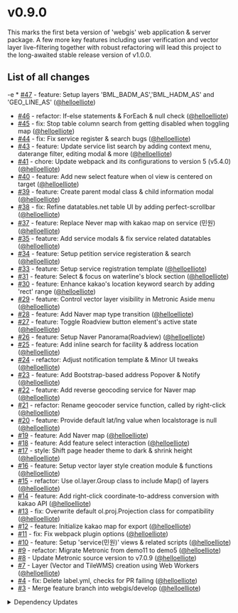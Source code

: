 # v0.9.0

This marks the first beta version of 'webgis' web application & server package.
A few more key features including user verification and vector layer live-filtering together with robust refactoring 
will lead this project to the long-awaited stable release version of v1.0.0. 

## List of all changes

-e  * [#47](https://github.com/helloelliote/webgis/pull/47) - feature: Setup layers 'BML_BADM_AS','BML_HADM_AS' and 'GEO_LINE_AS' ([@helloelliote](https://github.com/helloelliote))
 * [#46](https://github.com/helloelliote/webgis/pull/46) - refactor: If-else statements & ForEach & null check ([@helloelliote](https://github.com/helloelliote))
 * [#45](https://github.com/helloelliote/webgis/pull/45) - fix: Stop table column search from getting disabled when toggling map ([@helloelliote](https://github.com/helloelliote))
 * [#44](https://github.com/helloelliote/webgis/pull/44) - fix: Fix service register & search bugs ([@helloelliote](https://github.com/helloelliote))
 * [#43](https://github.com/helloelliote/webgis/pull/43) - feature: Update service list search by adding context menu, daterange filter, editing modal & more ([@helloelliote](https://github.com/helloelliote))
 * [#41](https://github.com/helloelliote/webgis/pull/41) - chore: Update webpack and its configurations to version 5 (v5.4.0) ([@helloelliote](https://github.com/helloelliote))
 * [#40](https://github.com/helloelliote/webgis/pull/40) - feature: Add new select feature when ol view is centered on target ([@helloelliote](https://github.com/helloelliote))
 * [#39](https://github.com/helloelliote/webgis/pull/39) - feature: Create parent modal class & child information modal ([@helloelliote](https://github.com/helloelliote))
 * [#38](https://github.com/helloelliote/webgis/pull/38) - fix: Refine datatables.net table UI by adding perfect-scrollbar ([@helloelliote](https://github.com/helloelliote))
 * [#37](https://github.com/helloelliote/webgis/pull/37) - feature: Replace Never map with kakao map on service (민원) ([@helloelliote](https://github.com/helloelliote))
 * [#35](https://github.com/helloelliote/webgis/pull/35) - feature: Add service modals & fix service related datatables ([@helloelliote](https://github.com/helloelliote))
 * [#34](https://github.com/helloelliote/webgis/pull/34) - feature: Setup petition service registeration & search ([@helloelliote](https://github.com/helloelliote))
 * [#33](https://github.com/helloelliote/webgis/pull/33) - feature: Setup service registration template ([@helloelliote](https://github.com/helloelliote))
 * [#31](https://github.com/helloelliote/webgis/pull/31) - feature: Select & focus on waterline's block section ([@helloelliote](https://github.com/helloelliote))
 * [#30](https://github.com/helloelliote/webgis/pull/30) - feature: Enhance kakao's location keyword search by adding 'rect' range ([@helloelliote](https://github.com/helloelliote))
 * [#29](https://github.com/helloelliote/webgis/pull/29) - feature: Control vector layer visibility in Metronic Aside menu ([@helloelliote](https://github.com/helloelliote))
 * [#28](https://github.com/helloelliote/webgis/pull/28) - feature: Add Naver map type transition ([@helloelliote](https://github.com/helloelliote))
 * [#27](https://github.com/helloelliote/webgis/pull/27) - feature: Toggle Roadview button element's active state ([@helloelliote](https://github.com/helloelliote))
 * [#26](https://github.com/helloelliote/webgis/pull/26) - feature: Setup Naver Panorama(Roadview) ([@helloelliote](https://github.com/helloelliote))
 * [#25](https://github.com/helloelliote/webgis/pull/25) - feature: Add inline search for facility & address location ([@helloelliote](https://github.com/helloelliote))
 * [#24](https://github.com/helloelliote/webgis/pull/24) - refactor: Adjust notification template & Minor UI tweaks ([@helloelliote](https://github.com/helloelliote))
 * [#23](https://github.com/helloelliote/webgis/pull/23) - feature: Add Bootstrap-based address Popover & Notify ([@helloelliote](https://github.com/helloelliote))
 * [#22](https://github.com/helloelliote/webgis/pull/22) - feature: Add reverse geocoding service for Naver map ([@helloelliote](https://github.com/helloelliote))
 * [#21](https://github.com/helloelliote/webgis/pull/21) - refactor: Rename geocoder service function, called by right-click ([@helloelliote](https://github.com/helloelliote))
 * [#20](https://github.com/helloelliote/webgis/pull/20) - feature: Provide default lat/lng value when localstorage is null ([@helloelliote](https://github.com/helloelliote))
 * [#19](https://github.com/helloelliote/webgis/pull/19) - feature: Add Naver map ([@helloelliote](https://github.com/helloelliote))
 * [#18](https://github.com/helloelliote/webgis/pull/18) - feature: Add feature select interaction ([@helloelliote](https://github.com/helloelliote))
 * [#17](https://github.com/helloelliote/webgis/pull/17) - style: Shift page header theme to dark & shrink height ([@helloelliote](https://github.com/helloelliote))
 * [#16](https://github.com/helloelliote/webgis/pull/16) - feature: Setup vector layer style creation module & functions ([@helloelliote](https://github.com/helloelliote))
 * [#15](https://github.com/helloelliote/webgis/pull/15) - refactor: Use ol.layer.Group class to include Map() of layers ([@helloelliote](https://github.com/helloelliote))
 * [#14](https://github.com/helloelliote/webgis/pull/14) - feature: Add right-click coordinate-to-address conversion with kakao API ([@helloelliote](https://github.com/helloelliote))
 * [#13](https://github.com/helloelliote/webgis/pull/13) - fix: Overwrite default ol.proj.Projection class for compatibility ([@helloelliote](https://github.com/helloelliote))
 * [#12](https://github.com/helloelliote/webgis/pull/12) - feature: Initialize kakao map for export ([@helloelliote](https://github.com/helloelliote))
 * [#11](https://github.com/helloelliote/webgis/pull/11) - fix: Fix webpack plugin options ([@helloelliote](https://github.com/helloelliote))
 * [#10](https://github.com/helloelliote/webgis/pull/10) - feature: Setup 'service(민원)' views & related scripts ([@helloelliote](https://github.com/helloelliote))
 * [#9](https://github.com/helloelliote/webgis/pull/9) - refactor: Migrate Metronic from demo11 to demo5 ([@helloelliote](https://github.com/helloelliote))
 * [#8](https://github.com/helloelliote/webgis/pull/8) - Update Metronic source version to v7.0.9 ([@helloelliote](https://github.com/helloelliote))
 * [#7](https://github.com/helloelliote/webgis/pull/7) - Layer (Vector and TileWMS) creation using Web Workers ([@helloelliote](https://github.com/helloelliote))
 * [#4](https://github.com/helloelliote/webgis/pull/4) - fix: Delete label.yml, checks for PR failing ([@helloelliote](https://github.com/helloelliote))
 * [#3](https://github.com/helloelliote/webgis/pull/3) - Merge feature branch into webgis/develop ([@helloelliote](https://github.com/helloelliote))


<details>
  <summary>Dependency Updates</summary>

-e  * [#42](https://github.com/helloelliote/webgis/pull/42) - chore(deps): bump ini from 1.3.5 to 1.3.8 in /tools ([@helloelliote](https://github.com/helloelliote))
 * [#6](https://github.com/helloelliote/webgis/pull/6) - build(deps): bump jquery from 3.4.1 to 3.5.0 in /tools ([@helloelliote](https://github.com/helloelliote))
 * [#5](https://github.com/helloelliote/webgis/pull/5) - build(deps): bump handlebars from 4.1.0 to 4.3.0 in /tools ([@helloelliote](https://github.com/helloelliote))


</details>
